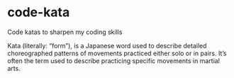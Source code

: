 # code-kata
Code katas to sharpen my coding skills

Kata (literally: “form”), is a Japanese word used to describe detailed choreographed patterns of movements practiced either solo or in pairs. It’s often the term used to describe practicing specific movements in martial arts.